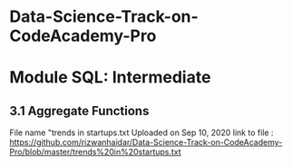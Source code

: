 # Data-Science-Track-on-CodeAcademy-Pro

# Module SQL: Intermediate

## 3.1 Aggregate Functions
  File name "trends in startups.txt
   Uploaded on Sep 10, 2020
   link to file : https://github.com/rizwanhaidar/Data-Science-Track-on-CodeAcademy-Pro/blob/master/trends%20in%20startups.txt
   
